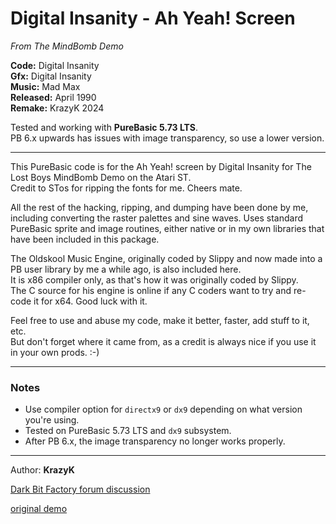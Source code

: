 # Digital Insanity - Ah Yeah! Screen  
_From The MindBomb Demo_

**Code:** Digital Insanity  
**Gfx:** Digital Insanity  
**Music:** Mad Max  
**Released:** April 1990  
**Remake:** KrazyK 2024

Tested and working with **PureBasic 5.73 LTS**.  
PB 6.x upwards has issues with image transparency, so use a lower version.

---

This PureBasic code is for the Ah Yeah! screen by Digital Insanity for The Lost Boys MindBomb Demo on the Atari ST.  
Credit to STos for ripping the fonts for me. Cheers mate.

All the rest of the hacking, ripping, and dumping have been done by me, including converting the raster palettes and sine waves.
Uses standard PureBasic sprite and image routines, either native or in my own libraries that have been included in this package.

The Oldskool Music Engine, originally coded by Slippy and now made into a PB user library by me a while ago, is also included here.  
It is x86 compiler only, as that's how it was originally coded by Slippy.  
The C source for his engine is online if any C coders want to try and re-code it for x64. Good luck with it.

Feel free to use and abuse my code, make it better, faster, add stuff to it, etc.  
But don't forget where it came from, as a credit is always nice if you use it in your own prods. :-)

---

### Notes

- Use compiler option for `directx9` or `dx9` depending on what version you're using.
- Tested on PureBasic 5.73 LTS and `dx9` subsystem.
- After PB 6.x, the image transparency no longer works properly.

---

Author: **KrazyK**

[Dark Bit Factory forum discussion](https://www.dbfinteractive.com/forum/index.php?topic=6953.0)

[original demo](https://demozoo.org/productions/72284/)


